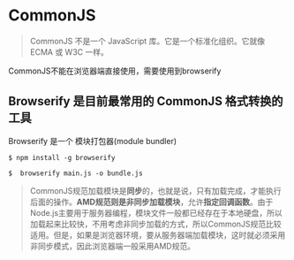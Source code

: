 # CommonJS

>CommonJS 不是一个 JavaScript 库。它是一个标准化组织。它就像 ECMA 或 W3C 一样。

CommonJS不能在浏览器端直接使用，需要使用到browserify

## Browserify 是目前最常用的 CommonJS 格式转换的工具
Browserify 是一个 模块打包器(module bundler)

```
$ npm install -g browserify

$  browserify main.js -o bundle.js
```

>CommonJS规范加载模块是**同步**的，也就是说，只有加载完成，才能执行后面的操作。**AMD规范则是非同步加载模块**，允许**指定回调函数**。由于Node.js主要用于服务器编程，模块文件一般都已经存在于本地硬盘，所以加载起来比较快，不用考虑非同步加载的方式，所以CommonJS规范比较适用。但是，如果是浏览器环境，要从服务器端加载模块，这时就必须采用非同步模式，因此浏览器端一般采用AMD规范。

